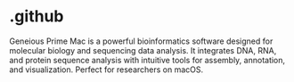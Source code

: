 # .github
Geneious Prime Mac is a powerful bioinformatics software designed for molecular biology and sequencing data analysis. It integrates DNA, RNA, and protein sequence analysis with intuitive tools for assembly, annotation, and visualization. Perfect for researchers on macOS.
